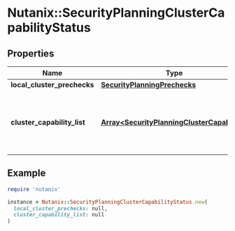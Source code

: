 # Nutanix::SecurityPlanningClusterCapabilityStatus

## Properties

| Name | Type | Description | Notes |
| ---- | ---- | ----------- | ----- |
| **local_cluster_prechecks** | [**SecurityPlanningPrechecks**](SecurityPlanningPrechecks.md) |  | [optional] |
| **cluster_capability_list** | [**Array&lt;SecurityPlanningClusterCapability&gt;**](SecurityPlanningClusterCapability.md) | Capability of the feature per cluster managed by Prism Central.  | [optional] |

## Example

```ruby
require 'nutanix'

instance = Nutanix::SecurityPlanningClusterCapabilityStatus.new(
  local_cluster_prechecks: null,
  cluster_capability_list: null
)
```

